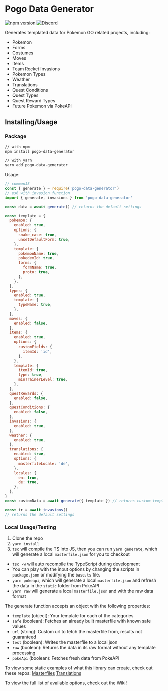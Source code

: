 # Pogo Data Generator

[![npm version](https://badge.fury.io/js/pogo-data-generator.svg)](https://badge.fury.io/js/pogo-data-generator)
[![Discord](https://img.shields.io/discord/552003258000998401.svg?label=&logo=discord&logoColor=ffffff&color=7389D8&labelColor=6A7EC2)](https://discord.gg/zZ9h9Xa)

Generates templated data for Pokemon GO related projects, including:

- Pokemon
- Forms
- Costumes
- Moves
- Items
- Team Rocket Invasions
- Pokemon Types
- Weather
- Translations
- Quest Conditions
- Quest Types
- Quest Reward Types
- Future Pokemon via PokeAPI

## Installing/Usage

### Package

```markdown
// with npm
npm install pogo-data-generator

// with yarn
yarn add pogo-data-generator
```

Usage:

```js
// commonJS
const { generate } = require('pogo-data-generator')
// es6 with invasion function
import { generate, invasions } from 'pogo-data-generator'

const data = await generate() // returns the default settings

const template = {
  pokemon: {
    enabled: true,
    options: {
      snake_case: true,
      unsetDefaultForm: true,
    },
    template: {
      pokemonName: true,
      pokedexId: true,
      forms: {
        formName: true,
        proto: true,
      },
    },
  },
  types: {
    enabled: true,
    template: {
      typeName: true,
    },
  },
  moves: {
    enabled: false,
  },
  items: {
    enabled: true,
    options: {
      customFields: {
        itemId: 'id',
      },
    },
    template: {
      itemId: true,
      type: true,
      minTrainerLevel: true,
    },
  },
  questRewards: {
    enabled: false,
  },
  questConditions: {
    enabled: false,
  },
  invasions: {
    enabled: true,
  },
  weather: {
    enabled: true,
  },
  translations: {
    enabled: true,
    options: {
      masterfileLocale: 'de',
    },
    locales: {
      en: true,
      de: true,
    },
  },
}
const customData = await generate({ template }) // returns custom templated data

const tr = await invasions()
// returns the default settings
```

### Local Usage/Testing

1. Clone the repo
2. `yarn install`
3. `tsc` will compile the TS into JS, then you can run `yarn generate`, which will generate a local `masterfile.json` for you to checkout

- `tsc -w` will auto recompile the TypeScript during development
- You can play with the input options by changing the scripts in `package.json` or modifying the `base.ts` file.
- `yarn pokeapi`, which will generate a local `masterfile.json` and refresh the data in the `static` folder from PokeAPI
- `yarn raw` will generate a local `masterfile.json` and with the raw data format

The generate function accepts an object with the following properties:

- `template` (object): Your template for each of the categories
- `safe` (boolean): Fetches an already built masterfile with known safe values
- `url` (string): Custom url to fetch the masterfile from, results not guaranteed
- `test` (boolean): Writes the masterfile to a local json
- `raw` (boolean): Returns the data in its raw format without any template processing
- `pokeApi` (boolean): Fetches fresh data from PokeAPI

To view some static examples of what this library can create, check out these repos:
[Masterfiles](https://github.com/WatWowMap/Masterfile-Generator)
[Translations](https://github.com/WatWowMap/pogo-translations)

To view the full list of available options, check out the [Wiki](https://github.com/WatWowMap/Pogo-Data-Generator/wiki/Full-API-Options)!
